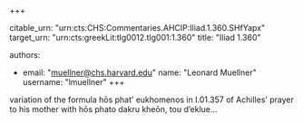 +++


citable_urn: "urn:cts:CHS:Commentaries.AHCIP:Iliad.1.360.SHfYapx"
target_urn: "urn:cts:greekLit:tlg0012.tlg001:1.360"
title: "Iliad 1.360"

authors:
- email: "muellner@chs.harvard.edu"
  name: "Leonard Muellner"
  username: "lmuellner"
+++

<p>variation of the formula hōs phat’ eukhomenos in I.01.357 of Achilles’ prayer to his mother with hōs phato dakru kheōn, tou d’eklue…</p>